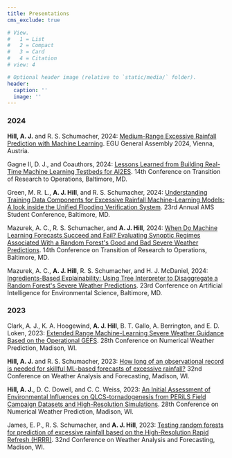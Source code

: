 ```yaml
---
title: Presentations
cms_exclude: true

# View.
#   1 = List
#   2 = Compact
#   3 = Card
#   4 = Citation
# view: 4

# Optional header image (relative to `static/media/` folder).
header:
  caption: ''
  image: ''
---
```


<h3>2024</h3>
<b>Hill, A. J.</b> and R. S. Schumacher, 2024: <a href="presentation_files/EGU_General_Assembly_2024.pptx"><u>Medium-Range Excessive Rainfall Prediction with Machine Learning</u></a>. EGU General Assembly 2024, Vienna, Austria. <br />

Gagne II, D. J., and Coauthors, 2024: <u>Lessons Learned from Building Real-Time Machine Learning Testbeds for AI2ES</u>. 14th Conference on Transition of Research to Operations, Baltimore, MD. 

Green, M. R. L., <b>A. J. Hill</b>, and R. S. Schumacher, 2024: <u>Understanding Training Data Components for Excessive Rainfall Machine-Learning Models: A look inside the Unified Flooding Verification System</u>. 23rd Annual AMS Student Conference, Baltimore, MD. 

Mazurek, A. C., R. S. Schumacher, and <b>A. J. Hill</b>, 2024: <u>When Do Machine Learning Forecasts Succeed and Fail? Evaluating Synoptic Regimes Associated With a Random Forest's Good and Bad Severe Weather Predictions</u>. 14th Conference on Transition of Research to Operations, Baltimore, MD. 

Mazurek, A. C., <b>A. J. Hill</b>, R. S. Schumacher, and H. J. McDaniel, 2024: <u>Ingredients-Based Explainability: Using Tree Interpreter to Disaggregate a Random Forest's Severe Weather Predictions</u>. 23rd Conference on Artificial Intelligence for Environmental Science, Baltimore, MD.

<h3>2023</h3>
Clark, A. J., K. A. Hoogewind, <b>A. J. Hill</b>, B. T. Gallo, A. Berrington, and E. D. Loken, 2023: <u>Extended Range Machine-Learning Severe Weather Guidance Based on the Operational GEFS</u>. 28th Conference on Numerical Weather Prediction, Madison, WI. <br />

<b>Hill, A. J.</b> and R. S. Schumacher, 2023: <u>How long of an observational record is needed for skillful ML-based forecasts of excessive rainfall?</u> 32nd Conference on Weather Analysis and Forecasting, Madison, WI. 

<b>Hill, A. J.</b>, D. C. Dowell, and C. C. Weiss, 2023: <u>An Initial Assessment of Environmental Influences on QLCS-tornadogenesis from PERiLS Field Campaign Datasets and High-Resolution Simulations</u>. 28th Conference on Numerical Weather Prediction, Madison, WI. 

James, E. P., R. S. Schumacher, and <b>A. J. Hill</b>, 2023: <u>Testing random forests for prediction of excessive rainfall based on the High-Resolution Rapid Refresh (HRRR)</u>. 32nd Conference on Weather Analysis and Forecasting, Madison, WI. 

<!-- 79.   ^Mazurek, A. C., A. J. Hill, and R. S. Schumacher, 2023: Making Sense of Random Forest-Based Severe Weather Forecasts Using Tree Interpreter. 32nd Conference on Weather Analysis and Forecasting, Madison, WI. 

78. Schumacher, R. S., A. J. Hill, and M. Klein, 2023: How Far Into the Medium Range Can Probabilistic Excessive Rainfall Forecasts be Extended? 32nd Conference on Weather Analysis and Forecasting, Madison, WI.

77.   Schumacher, R. S. and A. J. Hill, 2023: Sources of Forecast Errors for Extreme-Rain-Producing Mesoscale Convective Systems. 20th Conference on Mesoscale Processes, Madison, WI. 

76.   Schumacher, R. S. and A. J. Hill, 2023: Progress Towards Medium Range Excessive Rainfall Forecasts with the CSU-MLP. Hydrometeorology Testbed Flash Flood and Intense Rainfall Experiment Seminar Series, virtual. 

75.   Schumacher, R. S. and A. J. Hill, 2023: Sources of Forecast Errors for Extreme-Rain-Producing Mesoscale Convective Systems. 15th International Conference on Mesoscale Convective Systems, Fort Collins, CO, 10.3. 

74.   Hill, A. J. and R. S. Schumacher, 2023: Leveraging the Power of Machine Learning for Excessive Rainfall Forecasting. 15th International Conference on Mesoscale Convective Systems, Fort Collins, CO, 12.7. 

73.   Hill, A. J. and R. S. Schumacher, 2023: Predictions of Severe Weather with Random Forests and the Global Ensemble Forecast System. European Conference on Severe Storms. 

72.   Hill, A. J. and A. Mazurek, 2023: The CSU-MLP Hazardous Weather Prediction System. National Weather Service Norman Weather Forecast Office, Norman, OK. 

71.   Hill, A. J. and A. Mazurek, 2023: The CSU-MLP Severe Weather Prediction System. Storm Prediction Center Spring Forecaster Training, Norman, OK. 

70.   Escobedo, J. A., R. S. Schumacher, A. J. Hill, 2023: Investigating Colorado State University- Machine Learning Probabilities Day-1 Excessive Rainfall Forecasts in the Southwest United States During the Summer Monsoon. 37th Conference on Hydrology, Denver, CO, poster 767.

69.   Hill, A. J., R. S. Schumacher, 2023: Exploring Definitions of Excessive Rainfall when Generating Machine Learning-based Probabilistic Excessive Rainfall Forecasts from a Global Reforecast Dataset. 37th Conference on Hydrology, Denver, CO, 13B.5.

68.   Hill, A. J., R. S. Schumacher, and I. Jirak, 2023: Understanding and Interpreting Medium-Range Predictions of Severe Weather with Random Forests. 22nd Conference on Artificial Intelligence for Environmental Science, Denver, CO, 5A.3.

67.   Hill, A. J., V. A. Gensini, and R. S. Schumacher, 2023: Medium-Range Machine Learning Forecasts for Severe Convective Storms. 22nd Conference on Artificial Intelligence for Environmental Science, Denver, CO, 11A.3.

66. James, E. P., R. S. Schumacher, and A. J. Hill, 2023: Random forests for prediction of excessive rainfall based on the High-Resolution Rapid Refresh (HRRR). 22nd Conference on Artificial Intelligence for Environmental Science, Denver, CO., 7B.1.

65. Mazurek, A., R. S. Schumacher, and A. J. Hill, 2023: Evaluating Random Forest-Based Predictions of Tornadoes, Wind, and Hail at Two- to Three-Day Lead Times. 22nd Conference on Artificial Intelligence for Environmental Science, Denver, CO., 11A.2.

64. ^McDaniel, H., A. J. Hill, and R. S. Schumacher, 2023: Investigating Predictor Importance for a Next-Day Severe Weather Hazard Machine Learning Model. 22nd Conference on Artificial Intelligence for Environmental Science, Denver, CO, poster 893.

63. McDaniel, H., A. J. Hill, and R. S. Schumacher, 2023: Investigating Predictor Importance for a Next-Day Severe Weather Hazard Machine Learning Model. 22nd Annual Student Conference, Denver, CO, poster S9.

62. Schumacher, R. S., A. J. Hill, and M. Klein, 2023: How Far Into the Medium Range Can Probabilistic Excessive Rainfall Forecasts be Extended? 22nd Conference on Artificial Intelligence for Environmental Science, Denver, CO., 7B.5.

61. McDaniel, H., A. J. Hill, and R. S. Schumacher, 2022: Investigating Predictor Importance for a Next-Day Severe Weather Hazard Machine Learning Model. American Geophysical Union Fall Meeting, Chicago, IL, poster 392.

60.   Hill, A. J., R. S. Schumacher, I. Jirak, 2022: Medium-Range Severe Weather Predictions with Random Forests. 30th Conference on Severe Local Storms, Santa Fe, NM, 4.1B.

59. Mazurek, A., R. S. Schumacher, and A. J. Hill, 2022: Evaluating Random Forest-Based Predictions of Tornadoes, Wind, and Hail at Two- and Three-day Lead Times. 30th Conference on Severe Local Storms, Santa Fe, NM, 7.1A.

58. Schumacher, R. S., A. J. Hill, and A. Mazurek, 2022: Probabilistic Forecast Guidance for Severe Convective Storms Using GEFS Reforecasts and Machine Learning. 30th Conference on Severe Local Storms, Santa Fe, NM, 1.3.

57. Schumacher R. S. and A. J. Hill, 2022: Advancing high-impact weather prediction with machine learning. DARPA FORWARD Conference, Fort Collins, CO, poster.

56. Schumacher, R. S. and A. J. Hill, 2022: Updates and Improvements to Colorado State University-Machine Learning Probabilities Excessive Rainfall Forecasts. Hydrometeorological Testbed Flash Flood and Intense Rainfall Experiment, virtual.

55. Hill, A. J., 2022: Probabilistic Predictions of Severe Weather with Machine Learning. Columbia, SC Weather Forecast Office Severe Weather Workshop, virtual.

54. Cheeseman, M., B. Ford, Z. Rosen, E. Wendt, A. J. DesRosiers, A. J. Hill, C. L’Orange, C. Quinn, M. Long, S. H. Jathar, J. Volckens, and J. R. Pierce, 2022: Neighborhood Scale Variability of Co-incident PM2.5 and AOD: Results from Citizen Enabled Aerosol Measurements for Satellites (CEAMS). 24th Conference on Atmospheric Chemistry, poster.

53. Escobedo, J. A., R. S. Schumacher, and A. J. Hill, 2022: Colorado State University Machine Learning Probabilities Day 1 Probabilistic Excessive Rainfall Forecasts: Synoptic Regimes of the Best- and Worst-Performing Forecasts. 21st Annual Student Conference, poster

52. Hill, A. J. and R. S. Schumacher, 2022: Medium-range Predictions of Severe Weather with Machine Learning. 31st Conference on Weather Analysis and Forecasting/27th Conference on Numerical Weather Prediction, J7.2.

51. James, E. P., A. J. Hill, and R. S. Schumacher, 2022: A first guess day-one Excessive Rainfall Outlook based on a skill-weighted blend of random forest prediction systems, 21st Conference on Artificial Intelligence for Environmental Science, poster.

50. Nielsen, E. R. and A. J. Hill, 2022: Exploring Multi-Hazard Joint Probability Forecasts Through the Lens of Tornadoes and Flash Floods. 19th Conference on Mesoscale Processes, J3.4.

49. Schumacher, R. S., A. J. Hill, and I. L. Jirak, 2022: Probabilistic forecast guidance for severe convective storms using GEFS reforecasts and machine learning. 31st Conference on Weather Analysis and Forecasting/27th Conference on Numerical Weather Prediction, J7.4.

48. Hill, A. J. and R. S. Schumacher, 2021: Medium-range forecasts of hazardous weather with machine learning. 3rd NOAA Workshop on Leverage AI in Environmental Sciences, virtual.

47. Hill, A. J., R. S. Schumacher, and J. Escobedo, 2021: Extending predictions of hazardous weather into the medium-range with machine learning. 2nd Knowledge-guided Machine Learning Workshop, virtual, poster.

46. Hill, A. J. and R. S. Schumacher, 2021: Advancing probabilistic prediction of high-impact weather using ensemble reforecasts and machine learning. National Weather Service AI Team, virtual.

45. Hill, A. J., E. James, R. S. Schumacher, M. Klein, J. Nelson, and M. J. Erickson, 2021: CSU CAM-based First Guess Excessive Rainfall Outlook Products. Hydrometeorological Testbed Flash Flood and Intense Rainfall Experiment, virtual.

44. Schumacher, R. S. and A. J. Hill, 2021: Advancing Probabilistic Prediction of High-Impact Weather Using Ensemble Reforecasts and Machine Learning. UFS Webinar Series, virtual.

43. Hill, A. J. and R. S. Schumacher, 2021: Medium-range severe weather forecasts with random forests, 20th Conference on Artificial Intelligence for Environmental Science, 3.2.

42. Hill, A. J. and R. S. Schumacher, 2021: Short-term excessive rainfall forecasts using random forests and a deterministic convection-allowing model, 20th Conference on Artificial Intelligence for Environmental Science, joint 12.8.

41. Schumacher, R. S., A. J. Hill, M. Klein, J. Nelson, M. J. Erickson, and G. R. Herman, 2021: From Random Forests to Flood Forecasts: A Research to Operations Success Story, 11th Conference on Transition of Research to Operations, 14.9.

40. Hill, A. J. and R. S. Schumacher, 2020: Heavy precipitation and flash flood forecasts using random forests and convection-allowing models. 30th Conference on Weather Analysis and Forecasting/26th Conference on Numerical Weather Prediction, Boston, MA, J71.2.

39. Hill, A. J. and R. S. Schumacher, 2020: Random-Forest Severe Guidance from the GEFS. Storm Prediction Center Fall Forecaster Training.

38. Hill, A. J., C. C. Weiss, and B. C. Ancell, 2020: Factors influencing ensemble sensitivity-based targeted observing predictions at convection-allowing resolutions, 24th Conference on Integrated Observing and Assimilation Systems for the Atmosphere, Boston, MA, 10.4.

37. Hill, A. J., C. C. Weiss, and D. C. Dowell, 2020: Assimilating near-surface observations from a portable mesoscale network of StickNet platforms during VORTEX-SE with the High Resolution Rapid Refresh Ensemble. Severe Local Storms Symposium, Boston, MA., 950

36. Hill, A. J., R. S. Schumacher, M. Klein, J. Nelson, and M. Erickson, 2020: First-guess excessive rainfall outlooks from machine learning models. Hydrometeorological Testbed Flash Flood and Intensive Rainfall Experiment.

35. McDonald, J. M., C. C. Weiss, and A. J. Hill, 2020: Properties of cold pools observed during the VORTEX-SE: Meso18-19 field campaign. Severe Local Storms Symposium, Boston, MA., 946

34. Schumacher, R. S., A. J. Hill, G. R. Herman, M. Erickson, B. Albright, M. Klein, and J. A. Nelson Jr., 2020: If a flood falls in a (random) forest, does it get counted? Advances and challenges in predicting excessive precipitation using machine learning. 30th Conference on Weather and Forecasing / 26th Conference on Numerical Weather Prediction, Boston, MA., J71.3

33. Ancell, B. C., A. A. Coleman, and A. J. Hill, 2019: Ensemble sensitivity-based subsetting overview and evaluation activities at the 2018 NOAA HWT. European Geophysical Union General Assembly 2019, Vienna, Austria, EGU2019-2435.

32. Ancell, B. C., A. A. Coleman, and A. J. Hill, 2019: Ensemble sensitivity-based subsetting overview and evaluation activities at the 2018 NOAA HWT. 23rd Conference on Integrated Observing and Assimilation Systems for the Atmosphere, Oceans, and Land Surface, Phoenix, AZ, paper 2.3A.

31. Weiss, C. C., E. C. Bruning, J. Dahl, and A. J. Hill, 2019: Texas Tech VORTEX-SE Activities. VORTEX-SE Workshop, Huntsville, AL.

30. Weiss, C. C., D. C. Dowell, N. Yussouf, and A. J. Hill, 2019: Insights into mesoscale and storm-scale predictability gained through ensemble sensitivity analysis. 23rd Conference on Integrated Observing and Assimilation Systems for the Atmosphere, Oceans, and Land Surface, Phoenix, AZ, paper 20.1.

29. Ancell, B. C., A. A. Coleman, and A. J. Hill, 2018: Ensemble sensitivity-based subsetting overview and evaluation activities at the 2018 NOAA HWT. American Geophysical Union Fall Meeting, Washington, D.C.

28. Ancell, B. C., A. A. Coleman, A. J. Hill, and C. C. Weiss, 2018: Ensemble sensitivity-based subsetting overview and evaluation activities at the 2018 NOAA HWT. 29th Conference on Severe Local Storms, Stowe, VT, paper 3A.4.

27. Hill, A. J., C. C. Weiss, and B. C. Ancell, 2018: Towards improving forecasts of severe convection along the dryline through targeted observing with ensemble sensitivity analysis. 29th Conference on Severe Local Storms, Stowe, VT, paper 14.2.

26. Hill, A. J., C. C. Weiss, and D. C. Dowell, 2018: Exploring the utility of assimilating observations from a mesoscale network of StickNet platforms during VORTEX-SE with the High Resolution Rapid Refresh Ensemble. 29th Conference on Severe Local Storms, Stowe, VT, paper 74.

25.   Hill, A. J., C. C. Weiss, and B. C. Ancell, 2018: Ensemble-sensitivity analysis based observation targeting experiments for mesoscale convection forecasts and factors influencing observation-impact prediction. 22nd Conference on Integrated Observing and Assimilation Systems for the Atmosphere, Oceans, and Land Surface, Austin, TX, paper 613.

24. Weiss, C. C., D. C. Dowell, A. J. Hill, J. McDonald, E. C. Bruning, and J. Dahl, 2018: An update on VORTEX-SE activities at Texas Tech University. 29th Conference on Severe Local Storms, Stowe, VT, paper 3B.1.

23. Weiss, C. C., D. C. Dowell, A. J. Hill, and N. Yussouf, 2018: Ensemble sensitivity analysis of controls on storm-scale vertical vorticity for two southeastern U.S. tornado events. 22nd Conference on Integrated Observing and Assimilation Systems for the Atmosphere, Oceans, and Land Surface, Austin, TX, paper 610.

22. Hill, A. J., C. C. Weiss, and B.C. Ancell, 2017: Ensemble-sensitivity analysis based observation
targeting for mesoscale convection forecasts and factors influencing observation-impact prediction. American Geophysical Union Fall Meeting, New Orleans, LA, paper NG31A-0157.

21.   Weiss, C. C., E. C. Bruning, J. Dahl, D. C. Dowell, C. R. Alexander, A. J. Hill, and V. C.
Chmielewski, 2017: Preliminary results from the 2016 and 2017 VORTEX-SE project. 9th
European Conference on Severe Storms, Pula, Croatia, paper ECSS2017-155.

20. Kenyon, A. and A. J. Hill, 2017: Using Python to process and visualize real-time atmospheric data during VORTEX-SE. Scipy 2017: Scientific Computing with Python, Austin, TX.

19.   Hill, A. J., C. C. Weiss, and B. C. Ancell, 2017: Ensemble sensitivity-based observation targeting experiments for Southern Plains dryline convection. 21st Conference on Integrated Observing and Assimilation Systems for the Atmosphere, Oceans, and Land Surface, Seattle, WA, paper 15.5.

18. Weiss, C. C, E. C. Bruning, J. Dahl, D. C. Dowell, C. R. Alexander, A. J. Hill, and V. C.
Chmielewski, 2017: An overview of Texas Tech operations during VORTEX-SE 2016. Special
Symposium on Severe Local Storms: Observation Needs to Advance Research, Prediction, and
Communication, Seattle, WA, paper 939.

17.   Weiss, C. C., D. C. Dowell, A. J. Hill, and N. Yussouf, 2017: Ensemble sensitivity analysis of controls on updraft rotation for two southeastern US tornado events. 21st Conference on Integrated Observing and Assimilation Systems for the Atmosphere, Oceans, and Land Surface, Seattle, WA, paper 11.6.

16. Bruning, E. C., V. C. Chmielewski, C. C. Weiss, J. Dahl, A. J. Hill, C. J. Schultz, and J. Bailey, 2016: Flash size distributions characterized by mobile LMA deployments during VORTEX-SE. 28th Conference on Severe Local Storms, Portland, OR, paper 9.4.

15.   Hill, A. J., C. C. Weiss, and B. C. Ancell, 2016: Ensemble sensitivity-based observation targeting experiments for Southern Plains dryline convection. 28th Conference on Severe Local Storms, Portland, OR, paper 7B.6.

14.   Weiss, C. C, E. C. Bruning, J. Dahl, D. C. Dowell, C. R. Alexander, A. J. Hill, and V. C.
Chmielewski, 2016: An overview of Texas Tech operations during VORTEX-SE 2016. 28th
Conference on Severe Local Storms, Portland, OR, paper 3.5.

13.   Weiss, C. C., D. C. Dowell, A. J. Hill, and N. Yossouf, 2016: Ensemble sensitivity analysis of controls on updraft rotation for the 27 April 2011 Tornado Outbreak. 28th Conference on Severe Local Storms, Portland, OR, paper 137.

12.   Ancell, B. C., A. J. Hill, and B. Burghardt, 2016: The TTU WRF ensemble prediction system. 2nd Ensemble Design Workshop for Convection Allowing Models, College Park, Maryland. MD.

11.   Hill, A. J., C. C. Weiss, and B. C. Ancell, 2016: Ensemble sensitivity-based observation targeting OSSEs for Southern Plains dryline convection. 20th Conference on Integrated Observing and Assimilation Systems for the Atmosphere, Oceans, and Land Surface, New Orleans, LA, paper J7.7

10.   Hill, A. J., B. Burghardt, and B. C. Ancell, 2015: Advanced ensemble techniques for improved predictability of storm-scale features. 1st Ensemble Design Workshop for Storm-Scale Ensembles, Boulder, CO.

9.  Ancell, B. C., A. J. Hill, and B. Burghardt, 2015: The use of ensemble-based senstivity with observations to improve predictability of severe convective events. 27th Conference on Weather Analysis and Forecasting / 23rd Conference on Numerical Weather Prediction, Chicago, IL, paper 8B.5.

8.  Ancell, B. C., A. J. Hill, and B. Burghardt, 2015: The use of ensemble-based sensitivity with observations to improve predictability of severe convective events. Preprints, 19th Conference on Integrated Observing and Assimilation Systems for the Atmosphere, Oceans, and Land Surface, Phoenix, AZ, paper 9.1.

7.  Hill, A. J., C. C. Weiss, and B.C. Ancell, 2015: Mesoscale ensemble sensitivity and observation targeting of dryline convection. Preprints, 19th Conference on Integrated Observing and Assimilation Systems for the Atmosphere, Oceans, and Land Surface, Phoenix, AZ, paper 9.3.

6.  Ancell, B. C., A. J. Hill, and B. Burghardt, 2014: The use of ensemble-based sensitivity and observations to improve predictability of severe convective events. American Geophysical Union Fall Meeting, San Francisco, CA, NG31B-3798.

5.  Hill, A. J., C. C. Weiss, and B. C. Ancell, 2014: Mesoscale ensemble sensitivity of dryline convective initiation. Preprints, 27th Conference on Severe Local Storms, Madison, WI, paper 8B.4.

4.  Hill, A. J., C. C. Weiss, and B. C. Ancell, 2014: Applicaiton of mesoscale ensemble-based sensitivity analysis to observation targeting. 26th Conference on Weather Analysis and Forecasting/22nd Conference on Numerical Weather Prediction, Atlanta, GA, paper 610.

3.  Hill, A. J., C. C. Weiss, and B. C. Ancell, 2013: Utilizing ensemble sensitivity for data denial experiments of the 4 April 2012 Dallas, Texas dryline-initiated convective outbreak using West Texas Mesonet observations and WRF-DART data assimilation. Preprints, 15th Conference on Mesoscale Processes, Portland, OR, paper 11.

2.  Houze, R. A., Jr., K. L. Rasmussen, and A. J. Hill, 2013: TRMM insights into recent floods in Pakistan. PMM Science Team Meeting, Annapolis, MD.

1.  Houze, R. A., Jr., K. L. Rasmussen, A. J. Hill, and M. D. Zuluaga, 2013: Using TRMM
Precipitation Radar to understand the Pakistan and India floods of 2010-2012. American
Geophysical Union Fall Meeting, San Francisco, CA. -->



